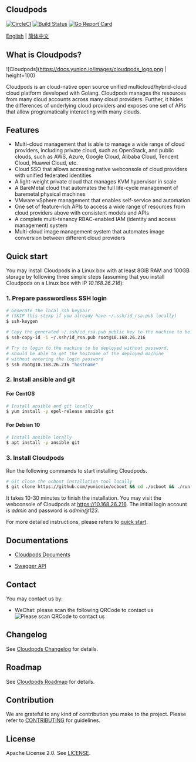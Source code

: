 ## Cloudpods

[![CircleCI](https://circleci.com/gh/yunionio/cloudpods.svg?style=svg)](https://circleci.com/gh/yunionio/cloudpods)
[![Build Status](https://travis-ci.com/yunionio/cloudpods.svg?branch=master)](https://travis-ci.com/yunionio/cloudpods/branches)
[![Go Report Card](https://goreportcard.com/badge/github.com/yunionio/cloudpods)](https://goreportcard.com/report/github.com/yunionio/cloudpods)

[English](./README.md) | [简体中文](./README-CN.md)

## What is Cloudpods?

![Cloudpods](https://docs.yunion.io/images/cloudpods_logo.png | height=100)

Cloudpods is an cloud-native open source unified multicloud/hybrid-cloud cloud platform developed with Golang. Cloudpods manages the resources from many cloud accounts across many cloud providers. Further, it hides the differences of underlying cloud providers and exposes one set of APIs that allow programatically interacting with many clouds.

## Features

* Multi-cloud management that is able to manage a wide range of cloud providers, including private cloud, such as OpenStack, and public clouds, such as AWS, Azure, Google Cloud, Alibaba Cloud, Tencent Cloud, Huawei Cloud, etc.
* Cloud SSO that allows accessing native webconsole of cloud providers with unified federated identities
* A light-weight private cloud that manages KVM hypervisor in scale
* A BareMetal cloud that automates the full life-cycle management of baremetal physical machines
* VMware vSphere management that enables self-service and automation
* One set of feature-rich APIs to access a wide range of resources from cloud providers above with consistent models and APIs
* A complete multi-tenancy RBAC-enabled IAM (identity and access management) system
* Multi-cloud image management system that automates image conversion between different cloud providers

## Quick start

You may install Cloudpods in a Linux box with at least 8GiB RAM and 100GB storage by following three simple steps (assuming that you install Cloudpods on a Linux box with IP *10.168.26.216*):

### 1. Prepare passwordless SSH login

```bash
# Generate the local ssh keypair
# (SKIP this stekp if you already have ~/.ssh/id_rsa.pub locally)
$ ssh-keygen

# Copy the generated ~/.ssh/id_rsa.pub public key to the machine to be deployed
$ ssh-copy-id -i ~/.ssh/id_rsa.pub root@10.168.26.216

# Try to login to the machine to be deployed without password,
# should be able to get the hostname of the deployed machine
# without entering the login password
$ ssh root@10.168.26.216 "hostname"
```
### 2. Install ansible and git

#### For CentOS
```bash
# Install ansible and git locally
$ yum install -y epel-release ansible git
```
#### For Debian 10
```bash
# Install ansible locally
$ apt install -y ansible git
```

### 3. Install Cloudpods

Run the following commands to start installing Cloudpods.

```bash
# Git clone the ocboot installation tool locally
$ git clone https://github.com/yunionio/ocboot && cd ./ocboot && ./run.py 10.168.26.216
```

It takes 10-30 minutes to finish the installation. You may visit the webconsole of Cloudpods at https://10.168.26.216. The initial login account is *admin* and password is *admin@123*.

For more detailed instructions, please refers to [quick start](https://docs.yunion.io/en/docs/quickstart/).

## Documentations

- [Cloudpods Documents](https://docs.yunion.io/en)

- [Swagger API](https://docs.yunion.io/en/docs/swagger/)

## Contact

You may contact us by:

* WeChat: please scan the following QRCode to contact us
![Please scan QRCode to contact us](https://docs.yunion.io/images/skillcode.png)

## Changelog

See [Cloudpods Changelog](https://docs.yunion.io/en/docs/changelog/) for details.

## Roadmap

See [Cloudpods Roadmap](https://docs.yunion.io/en/docs/roadmap/) for details.

## Contribution

We are grateful to any kind of contribution you make to the project. Please refer to [CONTRIBUTING](./CONTRIBUTING.md) for guidelines.

## License

Apache License 2.0. See [LICENSE](./LICENSE).
